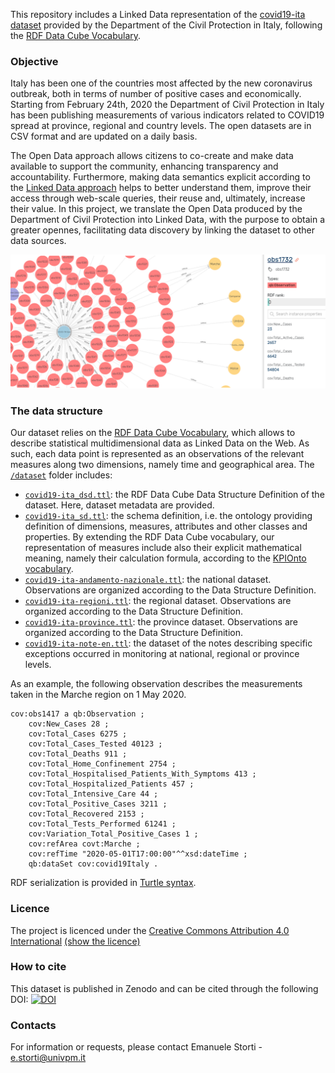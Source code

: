 
This repository includes a Linked Data representation of the [covid19-ita dataset](https://github.com/pcm-dpc/COVID-19) provided by the Department of the Civil Protection in Italy, following the [RDF Data Cube Vocabulary](https://www.w3.org/TR/vocab-data-cube/).

### Objective

Italy has been one of the countries most affected by the new coronavirus outbreak, both in terms of number of positive cases and economically. Starting from February 24th, 2020 the Department of Civil Protection in Italy has been publishing measurements of various indicators related to COVID19 spread at province, regional and country levels. The open datasets are in CSV format and are updated on a daily basis. 

The Open Data approach allows citizens to co-create and make data available to support the community, enhancing transparency and accountability. Furthermore, making data semantics explicit according to the [Linked Data approach](https://www.w3.org/standards/semanticweb/data.html) helps to better understand them, improve their access through web-scale queries, their reuse and, ultimately, increase their value. 
In this project, we translate the Open Data produced by the Department of Civil Protection into Linked Data, with the purpose to obtain a greater opennes, facilitating data discovery by linking the dataset to other data sources. 

![graph example](/resources/graph.png)

### The data structure
Our dataset relies on the [RDF Data Cube Vocabulary](https://www.w3.org/TR/vocab-data-cube/), which allows to describe statistical multidimensional data as Linked Data on the Web. As such, each data point is represented as an observations of the relevant measures along two dimensions, namely time and geographical area. 
The [`/dataset`](/dataset) folder includes:

* [`covid19-ita_dsd.ttl`](/dataset/covid19-ita_dsd.ttl): the RDF Data Cube Data Structure Definition of the dataset. Here, dataset metadata are provided.
* [`covid19-ita_sd.ttl`](/dataset/covid19-ita_sd.ttl): the schema definition, i.e. the ontology providing definition of dimensions, measures, attributes and other classes and properties. By extending the RDF Data Cube vocabulary, our representation of measures include also their explicit mathematical meaning, namely their calculation formula, according to the [KPIOnto vocabulary](http://w3id.org/kpionto).
* [`covid19-ita-andamento-nazionale.ttl`](/dataset/covid19-ita-andamento-nazionale.ttl): the national dataset. Observations are organized according to the Data Structure Definition. 
* [`covid19-ita-regioni.ttl`](/dataset/covid19-ita-regioni.ttl): the regional dataset. Observations are organized according to the Data Structure Definition. 
* [`covid19-ita-province.ttl`](/dataset/covid19-ita-province.ttl): the province dataset. Observations are organized according to the Data Structure Definition. 
* [`covid19-ita-note-en.ttl`](/dataset/covid19-ita-note-en.ttl): the dataset of the notes describing specific exceptions occurred in monitoring at national, regional or province levels.

As an example, the following observation describes the measurements taken in the Marche region on 1 May 2020.

```
cov:obs1417 a qb:Observation ;
    cov:New_Cases 28 ;
    cov:Total_Cases 6275 ;
    cov:Total_Cases_Tested 40123 ;
    cov:Total_Deaths 911 ;
    cov:Total_Home_Confinement 2754 ;
    cov:Total_Hospitalised_Patients_With_Symptoms 413 ;
    cov:Total_Hospitalized_Patients 457 ;
    cov:Total_Intensive_Care 44 ;
    cov:Total_Positive_Cases 3211 ;
    cov:Total_Recovered 2153 ;
    cov:Total_Tests_Performed 61241 ;
    cov:Variation_Total_Positive_Cases 1 ;
    cov:refArea covt:Marche ;
    cov:refTime "2020-05-01T17:00:00"^^xsd:dateTime ;
    qb:dataSet cov:covid19Italy .
```

RDF serialization is provided in [Turtle syntax](https://www.w3.org/TR/turtle/). 


### Licence
The project is licenced under the [Creative Commons Attribution 4.0 International](https://creativecommons.org/licenses/by/4.0/deed.it) [(show the licence)](LICENCE)


### How to cite

This dataset is published in Zenodo and can be cited through the following DOI: [![DOI](https://zenodo.org/badge/DOI/10.5281/zenodo.4283357.svg)](https://doi.org/10.5281/zenodo.4283357)

 
### Contacts
For information or requests, please contact Emanuele Storti - <e.storti@univpm.it>
